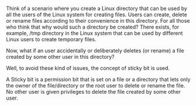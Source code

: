 Think of a scenario where you create a Linux directory that can be used by all the users of the Linux system for creating files. Users can create, delete or rename files according to their convenience in this directory. For all those who think that why would such a directory be created? There exists, for example, /tmp directory in the Linux system that can be used by different Linux users to create temporary files.

Now, what if an user accidentally or deliberately deletes (or rename) a file created by some other user in this directory?

Well, to avoid these kind of issues, the concept of sticky bit is used.

A Sticky bit is a permission bit that is set on a file or a directory that lets only the owner of the file/directory or the root user to delete or rename the file. No other user is given privileges to delete the file created by some other user.
